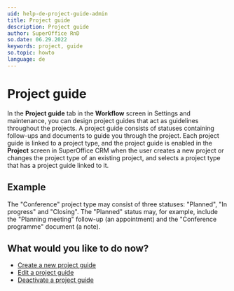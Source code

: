```yaml
---
uid: help-de-project-guide-admin
title: Project guide
description: Project guide
author: SuperOffice RnD
so.date: 06.29.2022
keywords: project, guide
so.topic: howto
language: de
---
```


# Project guide

In the **Project guide** tab in the **Workflow** screen in Settings and maintenance, you can design project guides that act as guidelines throughout the projects. A project guide consists of statuses containing follow-ups and documents to guide you through the project. Each project guide is linked to a project type, and the project guide is enabled in the **Project** screen in SuperOffice CRM when the user creates a new project or changes the project type of an existing project, and selects a project type that has a project guide linked to it.

## Example

The "Conference" project type may consist of three statuses: "Planned", "In progress" and "Closing". The "Planned" status may, for example, include the "Planning meeting" follow-up (an appointment) and the "Conference programme" document (a note).

## What would you like to do now?

* [Create a new project guide][1]
* [Edit a project guide][2]
* [Deactivate a project guide][3]

<!-- Referenced links -->
[1]: ../project-guide/create.md
[2]: ../project-guide/edit.md
[3]: ../project-guide/deactivate.md

<!-- Referenced images -->
